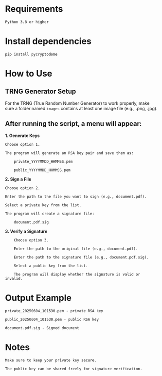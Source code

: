 # **Requirements**

    Python 3.8 or higher

# **Install dependencies**
    pip install pycryptodome

# **How to Use**

## TRNG Generator Setup

For the TRNG (True Random Number Generator) to work properly, make sure a folder named `images` contains at least one image file (e.g., .png, .jpg).

## **After running the script, a menu will appear:**

**1. Generate Keys**

    Choose option 1.

    The program will generate an RSA key pair and save them as:

        private_YYYYMMDD_HHMMSS.pem

        public_YYYYMMDD_HHMMSS.pem

**2. Sign a File**

    Choose option 2.

    Enter the path to the file you want to sign (e.g., document.pdf).

    Select a private key from the list.

    The program will create a signature file:

        document.pdf.sig

**3. Verify a Signature**
```
    Choose option 3.

    Enter the path to the original file (e.g., document.pdf).

    Enter the path to the signature file (e.g., document.pdf.sig).

    Select a public key from the list.

    The program will display whether the signature is valid or invalid.
```
# Output Example

```
private_20250604_101530.pem - private RSA key

public_20250604_101530.pem - public RSA key

document.pdf.sig - Signed document
```

# Notes

    Make sure to keep your private key secure.

    The public key can be shared freely for signature verification.

